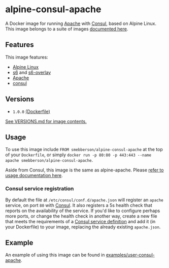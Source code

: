 # alpine-consul-apache

A Docker image for running [Apache][apache] with [Consul][consul], based on Alpine Linux.
This image belongs to a suite of images [documented here][dockeralpine].

## Features

This image features:

- [Alpine Linux][alpinelinux]
- [s6][s6] and [s6-overlay][s6overlay]
- [Apache][apache]
- [consul][consul]

## Versions

- `1.0.0` [(Dockerfile)](https://github.com/smebberson/docker-alpine/blob/master/alpine-consul-apache/Dockerfile)

[See VERSIONS.md for image contents.](https://github.com/smebberson/docker-alpine/blob/master/alpine-consul-apache/VERSIONS.md)

## Usage

To use this image include `FROM smebberson/alpine-consul-apache` at the top of your `Dockerfile`, or simply `docker run -p 80:80 -p 443:443 --name apache smebberson/alpine-consul-apache`.

Aside from Consul, this image is the same as alpine-apache. Please [refer to usage documentation here](https://github.com/smebberson/docker-alpine/tree/alpine-consul-ui-upgrades/alpine-apache#usage).

### Consul service registration

By default the file at `/etc/consul/conf.d/apache.json` will register an `apache` service, on port `80` with [Consul][consul]. It also registers a 5s health check that reports on the availability of the service. If you'd like to configure perhaps more ports, or change the health check in another way, create a new file that meets the requirements of a [Consul service definition][consulservicedef] and add it (in your Dockerfile) to your image, replacing the already existing `apache.json`.

## Example

An example of using this image can be found in [examples/user-consul-apache][example].

[alpinelinux]: https://www.alpinelinux.org/
[consul]: https://consul.io/
[s6]: http://www.skarnet.org/software/s6/
[s6overlay]: https://github.com/just-containers/s6-overlay
[apache]: https://httpd.apache.org/
[consulservicedef]: https://www.consul.io/docs/agent/services.html
[dockeralpine]: https://github.com/smebberson/docker-alpine
[example]: https://github.com/smebberson/docker-alpine/blob/master/examples/user-consul-apache/Dockerfile
